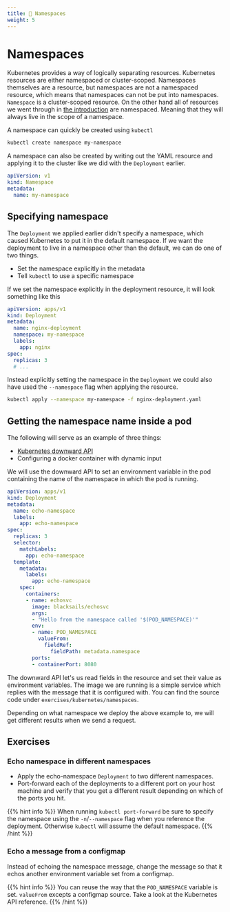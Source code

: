 ```yaml
---
title: 🛂 Namespaces
weight: 5
---
```


# Namespaces

Kubernetes provides a way of logically separating resources. Kubernetes
resources are either namespaced or cluster-scoped. Namespaces themselves are a
resource, but namespaces are not a namespaced resource, which means that
namespaces can not be put into namespaces. `Namespace` is a cluster-scoped
resource. On the other hand all of resources we went through in [the
introduction](./introduction) are namespaced. Meaning that they will always live
in the scope of a namespace.

A namespace can quickly be created using `kubectl`

```bash
kubectl create namespace my-namespace
```

A namespace can also be created by writing out the YAML resource and applying it
to the cluster like we did with the `Deployment` earlier.

```yaml
apiVersion: v1
kind: Namespace
metadata:
  name: my-namespace
```

## Specifying namespace

The `Deployment` we applied earlier didn't specify a namespace, which caused
Kubernetes to put it in the default namespace. If we want the deployment to live
in a namespace other than the default, we can do one of two things.

- Set the namespace explicitly in the metadata
- Tell `kubectl` to use a specific namespace

If we set the namespace explicitly in the deployment resource, it will look
something like this

```yaml
apiVersion: apps/v1
kind: Deployment
metadata:
  name: nginx-deployment
  namespace: my-namespace
  labels:
    app: nginx
spec:
  replicas: 3
  # ...
```

Instead explicitly setting the namespace in the `Deployment` we could also have
used the `--namespace` flag when applying the resource.

```bash
kubectl apply --namespace my-namespace -f nginx-deployment.yaml
```

## Getting the namespace name inside a pod

The following will serve as an example of three things:

- [Kubernetes downward
API](https://kubernetes.io/docs/concepts/workloads/pods/downward-api/)
- Configuring a docker container with dynamic input

We will use the downward API to set an environment variable in the pod
containing the name of the namespace in which the pod is running.

```yaml
apiVersion: apps/v1
kind: Deployment
metadata:
  name: echo-namespace
  labels:
    app: echo-namespace
spec:
  replicas: 3
  selector:
    matchLabels:
      app: echo-namespace
  template:
    metadata:
      labels:
        app: echo-namespace
    spec:
      containers:
      - name: echosvc
        image: blacksails/echosvc
        args:
        - "Hello from the namespace called '$(POD_NAMESPACE)'"
        env:
        - name: POD_NAMESPACE
          valueFrom:
            fieldRef:
              fieldPath: metadata.namespace
        ports:
        - containerPort: 8080
```

The downward API let's us read fields in the resource and set their value as
environment variables. The image we are running is a simple service which
replies with the message that it is configured with. You can find the source
code under `exercises/kubernetes/namespaces`.

Depending on what namespace we deploy the above example to, we will get
different results when we send a request.

## Exercises

### Echo namespace in different namespaces

- Apply the echo-namespace `Deployment` to two different namespaces.
- Port-forward each of the deployments to a different port on your host machine
  and verify that you get a different result depending on which of the ports you
  hit.

{{% hint info %}}
When running `kubectl port-forward` be sure to specify the namespace using the
`-n`/`--namespace` flag when you reference the deployment. Otherwise `kubectl`
will assume the default namespace.
{{% /hint %}}

### Echo a message from a configmap

Instead of echoing the namespace message, change the message so that it echos
another environment variable set from a configmap.

{{% hint info %}}
You can reuse the way that the `POD_NAMESPACE` variable is set. `valueFrom`
excepts a configmap source. Take a look at the Kubernetes API reference.
{{% /hint %}}
